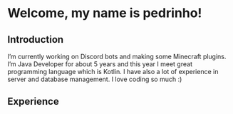 # Welcome, my name is pedrinho!
## Introduction
I’m currently working on Discord bots and making some Minecraft plugins.
I’m Java Developer for about 5 years and this year I meet great programming language which is Kotlin.
I have also a lot of experience in server and database management.
I love coding so much :)
## Experience


<!--
**pedrinhoxyz/pedrinhoxyz** is a ✨ _special_ ✨ repository because its `README.md` (this file) appears on your GitHub profile.

Here are some ideas to get you started:

- 🔭 I’m currently working on ...
- 🌱 I’m currently learning ...
- 👯 I’m looking to collaborate on ...
- 🤔 I’m looking for help with ...
- 💬 Ask me about ...
- 📫 How to reach me: ...
- 😄 Pronouns: ...
- ⚡ Fun fact: ...
-->
